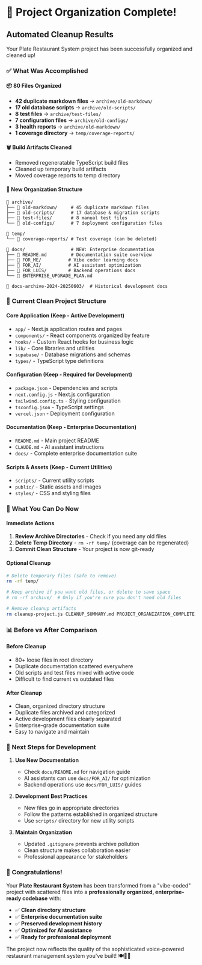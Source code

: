 # 🎉 Project Organization Complete!

## Automated Cleanup Results

Your Plate Restaurant System project has been successfully organized and cleaned up!

### ✅ What Was Accomplished

#### 📦 **80 Files Organized**

- **42 duplicate markdown files** → `archive/old-markdown/`
- **17 old database scripts** → `archive/old-scripts/`
- **8 test files** → `archive/test-files/`
- **7 configuration files** → `archive/old-configs/`
- **3 health reports** → `archive/old-markdown/`
- **1 coverage directory** → `temp/coverage-reports/`

#### 🗑️ **Build Artifacts Cleaned**

- Removed regeneratable TypeScript build files
- Cleaned up temporary build artifacts
- Moved coverage reports to temp directory

#### 📁 **New Organization Structure**

```
📂 archive/
├── 📁 old-markdown/     # 45 duplicate markdown files
├── 📁 old-scripts/      # 17 database & migration scripts
├── 📁 test-files/       # 8 manual test files
└── 📁 old-configs/      # 7 deployment configuration files

📂 temp/
└── 📁 coverage-reports/ # Test coverage (can be deleted)

📂 docs/                 # NEW: Enterprise documentation
├── 📄 README.md         # Documentation suite overview
├── 📁 FOR_ME/          # Vibe coder learning docs
├── 📁 FOR_AI/          # AI assistant optimization
├── 📁 FOR_LUIS/        # Backend operations docs
└── 📄 ENTERPRISE_UPGRADE_PLAN.md

📂 docs-archive-2024-20250603/  # Historical development docs
```

### 🧹 **Current Clean Project Structure**

#### **Core Application** (Keep - Active Development)

- `app/` - Next.js application routes and pages
- `components/` - React components organized by feature
- `hooks/` - Custom React hooks for business logic
- `lib/` - Core libraries and utilities
- `supabase/` - Database migrations and schemas
- `types/` - TypeScript type definitions

#### **Configuration** (Keep - Required for Development)

- `package.json` - Dependencies and scripts
- `next.config.js` - Next.js configuration
- `tailwind.config.ts` - Styling configuration
- `tsconfig.json` - TypeScript settings
- `vercel.json` - Deployment configuration

#### **Documentation** (Keep - Enterprise Documentation)

- `README.md` - Main project README
- `CLAUDE.md` - AI assistant instructions
- `docs/` - Complete enterprise documentation suite

#### **Scripts & Assets** (Keep - Current Utilities)

- `scripts/` - Current utility scripts
- `public/` - Static assets and images
- `styles/` - CSS and styling files

### 🎯 **What You Can Do Now**

#### **Immediate Actions**

1. **Review Archive Directories** - Check if you need any old files
2. **Delete Temp Directory** - `rm -rf temp/` (coverage can be regenerated)
3. **Commit Clean Structure** - Your project is now git-ready

#### **Optional Cleanup**

```bash
# Delete temporary files (safe to remove)
rm -rf temp/

# Keep archive if you want old files, or delete to save space
# rm -rf archive/  # Only if you're sure you don't need old files

# Remove cleanup artifacts
rm cleanup-project.js CLEANUP_SUMMARY.md PROJECT_ORGANIZATION_COMPLETE.md
```

### 📊 **Before vs After Comparison**

#### **Before Cleanup**

- 80+ loose files in root directory
- Duplicate documentation scattered everywhere
- Old scripts and test files mixed with active code
- Difficult to find current vs outdated files

#### **After Cleanup**

- Clean, organized directory structure
- Duplicate files archived and categorized
- Active development files clearly separated
- Enterprise-grade documentation suite
- Easy to navigate and maintain

### 🚀 **Next Steps for Development**

1. **Use New Documentation**

   - Check `docs/README.md` for navigation guide
   - AI assistants can use `docs/FOR_AI/` for optimization
   - Backend operations use `docs/FOR_LUIS/` guides

2. **Development Best Practices**

   - New files go in appropriate directories
   - Follow the patterns established in organized structure
   - Use `scripts/` directory for new utility scripts

3. **Maintain Organization**
   - Updated `.gitignore` prevents archive pollution
   - Clean structure makes collaboration easier
   - Professional appearance for stakeholders

### 🎊 **Congratulations!**

Your **Plate Restaurant System** has been transformed from a "vibe-coded" project with scattered files into a **professionally organized, enterprise-ready codebase** with:

- ✅ **Clean directory structure**
- ✅ **Enterprise documentation suite**
- ✅ **Preserved development history**
- ✅ **Optimized for AI assistance**
- ✅ **Ready for professional deployment**

The project now reflects the quality of the sophisticated voice-powered restaurant management system you've built! 🍽️🎤✨
